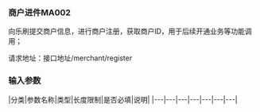 ### 商户进件MA002 ###

向乐刷提交商户信息，进行商户注册，获取商户ID，用于后续开通业务等功能调用；

请求地址：接口地址/merchant/register

###  输入参数 ###

|分类|参数名称|类型|长度限制|是否必填|说明|
|---|---|---|---|---|---|---|
